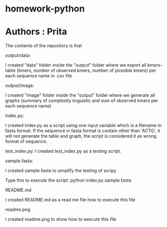 # homework-python
# Authors : Prita

The contents of the repository is that 


output/data: 

I created "data" folder inside the "output" folder where we export all kmers-table (kmers, number of observed kmers, number of possible kmers) per each sequence name in .csv file


output/image:

I created "image" folder inside the "output" folder where we generate all graphs (summary of complexity linguistic and sum of observed kmers per each sequence name) 


index.py:

I created index.py as a script using one input variable which is a filename in fasta format. If the sequence in fasta format is contain other than 'ACTG', it will not generate the table and graph, the script is considered it as wrong format of sequence.

test_index.py:
I created test_index.py as a testing script. 

sample.fasta:

I created sample.fasta to simplify the testing of scripy

Type this to execute the script: python index.py sample.fasta

README.md

I created README.md as a read me file how to execute this file 

readme.png

I created readme.png to show how to execute this file


